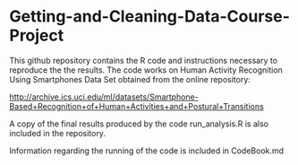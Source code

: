 # Getting-and-Cleaning-Data-Course-Project

This github repository contains the R code and instructions necessary to reproduce the the results. The code works on 
Human Activity Recognition Using Smartphones Data Set obtained from the online repository:

http://archive.ics.uci.edu/ml/datasets/Smartphone-Based+Recognition+of+Human+Activities+and+Postural+Transitions 

A copy of the final results produced by the code run_analysis.R is also included in the repository.

Information regarding the running of the code is included in CodeBook.md
